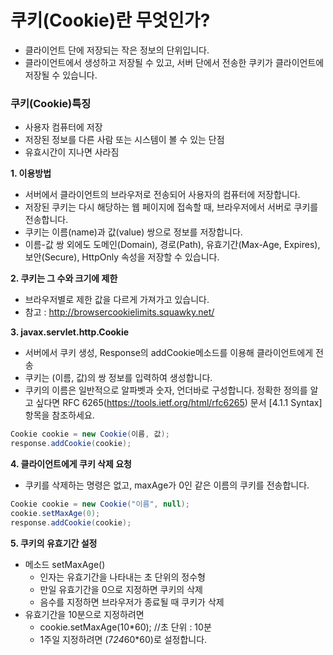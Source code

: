 # 쿠키(Cookie)란 무엇인가?

- 클라이언트 단에 저장되는 작은 정보의 단위입니다.
- 클라이언트에서 생성하고 저장될 수 있고, 서버 단에서 전송한 쿠키가 클라이언트에 저장될 수 있습니다.

### 쿠키(Cookie)특징
- 사용자 컴퓨터에 저장
- 저장된 정보를 다른 사람 또는 시스템이 볼 수 있는 단점
- 유효시간이 지나면 사라짐

__1. 이용방법__
- 서버에서 클라이언트의 브라우저로 전송되어 사용자의 컴퓨터에 저장합니다.
- 저장된 쿠키는 다시 해당하는 웹 페이지에 접속할 때, 브라우저에서 서버로 쿠키를 전송합니다.
- 쿠키는 이름(name)과 값(value) 쌍으로 정보를 저장합니다.
- 이름-값 쌍 외에도 도메인(Domain), 경로(Path), 유효기간(Max-Age, Expires), 보안(Secure), HttpOnly 속성을 저장할 수 있습니다.

__2. 쿠키는 그 수와 크기에 제한__
- 브라우저별로 제한 값을 다르게 가져가고 있습니다. 
- 참고 : http://browsercookielimits.squawky.net/

__3. javax.servlet.http.Cookie__
- 서버에서 쿠키 생성, Response의 addCookie메소드를 이용해 클라이언트에게 전송
- 쿠키는 (이름, 값)의 쌍 정보를 입력하여 생성합니다.
- 쿠키의 이름은 일반적으로 알파벳과 숫자, 언더바로 구성합니다. 정확한 정의를 알고 싶다면 RFC 6265(https://tools.ietf.org/html/rfc6265) 문서 [4.1.1 Syntax] 항목을 참조하세요.
```java
Cookie cookie = new Cookie(이름, 값);
response.addCookie(cookie);
```

__4. 클라이언트에게 쿠키 삭제 요청__
- 쿠키를 삭제하는 명령은 없고, maxAge가 0인 같은 이름의 쿠키를 전송합니다.
```java
Cookie cookie = new Cookie("이름", null);
cookie.setMaxAge(0);
response.addCookie(cookie);
```

__5. 쿠키의 유효기간 설정__
+ 메소드 setMaxAge()
  - 인자는 유효기간을 나타내는 초 단위의 정수형
  - 만일 유효기간을 0으로 지정하면 쿠키의 삭제
  - 음수를 지정하면 브라우저가 종료될 때 쿠키가 삭제
+ 유효기간을 10분으로 지정하려면
  - cookie.setMaxAge(10*60); //초 단위 : 10분
  - 1주일 지정하려면 (7*24*60*60)로 설정합니다.

